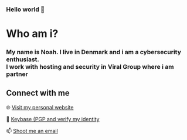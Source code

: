 ### Hello world 👋

<h1>
 Who am i?
</h1>

<h3>
  My name is Noah.
  I live in Denmark and i am a cybersecurity enthusiast.<br>
  I work with hosting and security in Viral Group where i am partner
</h3>

<h2>
 Connect with me
</h2>


:globe_with_meridians: [Visit my personal website](https://www.noahbohme.com "Personal Website")

:key: [Keybase (PGP and verify my identity](https://www.soc.noahbohme.com/key "Keybase") 

:mailbox: [Shoot me an email](mailto:noah@noahbohme.com "Email")

